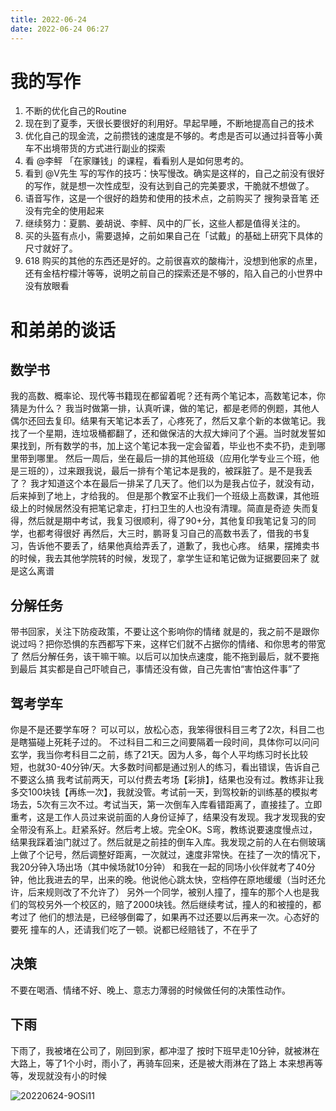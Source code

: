 ```yaml
---
title: 2022-06-24
date: 2022-06-24 06:27
---
```


# 我的写作
1. 不断的优化自己的Routine
2. 现在到了夏季，天很长要很好的利用好。早起早睡，不断地提高自己的技术
3. 优化自己的现金流，之前攒钱的速度是不够的。考虑是否可以通过抖音等小黄车不出境带货的方式进行副业的探索
4. 看 @李鲆 「在家赚钱」的课程，看看别人是如何思考的。
5. 看到 @V先生 写的写作的技巧：快写慢改。确实是这样的，自己之前没有很好的写作，就是想一次性成型，没有达到自己的完美要求，干脆就不想做了。
6. 语音写作，这是一个很好的趋势和使用的技术点，之前购买了 搜狗录音笔 还没有完全的使用起来
7. 继续努力：夏鹏、姜胡说、李鲆、风中的厂长，这些人都是值得关注的。
8. 买的头盔有点小，需要退掉，之前如果自己在「试戴」的基础上研究下具体的尺寸就好了。
9. 618 购买的其他的东西还是好的。之前很喜欢的酸梅汁，没想到他家的点里，还有金桔柠檬汁等等，说明之前自己的探索还是不够的，陷入自己的小世界中没有放眼看 


# 和弟弟的谈话

## 数学书
我的高数、概率论、现代等书籍现在都留着呢？还有两个笔记本，高数笔记本，你猜是为什么？
我当时做第一排，认真听课，做的笔记，都是老师的例题，其他人偶尔还回去复印。结果有天笔记本丢了，心疼死了，然后又拿个新的本做笔记。我找了一个星期，连垃圾桶都翻了，还和做保洁的大叔大婶问了个遍。当时就发誓如果找到，所有数学的书，加上这个笔记本我一定会留着，毕业也不卖不扔，走到哪里带到哪里。
然后一周后，坐在最后一排的其他班级（应用化学专业三个班，他是三班的），过来跟我说，最后一排有个笔记本是我的，被踩脏了。是不是我丢了？
我才知道这个本在最后一排呆了几天了。他们以为是我占位子，就没有动，后来掉到了地上，才给我的。
但是那个教室不止我们一个班级上高数课，其他班级上的时候居然没有把笔记拿走，打扫卫生的人也没有清理。简直是奇迹
失而复得，然后就是期中考试，我复习很顺利，得了90+分，其他复印我笔记复习的同学，也都考得很好
再然后，大三时，鹏哥复习自己的高数书丢了，借我的书复习，告诉他不要丢了，结果他真给弄丢了，道歉了，我也心疼。
结果，摆摊卖书的时候，我去其他学院转的时候，发现了，拿学生证和笔记做为证据要回来了
就是这么离谱


## 分解任务
带书回家，关注下防疫政策，不要让这个影响你的情绪
就是的，我之前不是跟你说过吗？把你恐惧的东西都写下来，这样它们就不占据你的情绪、和你思考的带宽了
然后分解任务，该干嘛干嘛。以后可以加快点速度，能不拖到最后，就不要拖到最后
其实都是自己吓唬自己，事情还没有做，自己先害怕“害怕这件事”了

## 驾考学车
你是不是还要学车呀？
可以可以，放松心态，我笨得很科目三考了2次，科目二也是瞎猫碰上死耗子过的。
不过科目二和三之间要隔着一段时间，具体你可以问问
玄学，我当你考科目二之前，练了21天。因为人多，每个人平均练习时长比较短，也就30-40分钟/天。大多数时间都是通过别人的练习，看出错误，告诉自己不要这么搞
我考试前两天，可以付费去考场【彩排】，结果也没有过。教练非让我多交100块钱【再练一次】，我就没管。考试前一天，到驾校新的训练基的模拟考场去，5次有三次不过。考试当天，第一次倒车入库看错距离了，直接挂了。立即重考，这是工作人员过来说前面的人身份证掉了，结果没有发现。我才发现我的安全带没有系上。赶紧系好。然后考上坡。完全OK。S弯，教练说要速度慢点过，结果我踩着油门就过了。然后就是之前挂的倒车入库。我发现之前的人在右侧玻璃上做了个记号，然后调整好距离，一次就过，速度非常快。在挂了一次的情况下，我20分钟入场出场（其中候场就10分钟）
和我在一起的同场小伙伴就考了40分钟，他比我进去的早，出来的晚。他说他心跳太快，空档停在原地缓缓（当时还允许，后来规则改了不允许了）
另外一个同学，被别人撞了，撞车的那个人也是我们的驾校另外一个校区的，赔了2000块钱。然后继续考试，撞人的和被撞的，都考过了
他们的想法是，已经够倒霉了，如果再不过还要以后再来一次。心态好的要死
撞车的人，还请我们吃了一顿。说都已经赔钱了，不在乎了

## 决策
不要在喝酒、情绪不好、晚上、意志力薄弱的时候做任何的决策性动作。

## 下雨
下雨了，我被堵在公司了，刚回到家，都冲湿了
按时下班早走10分钟，就被淋在大路上，等了1个小时，雨小了，再骑车回来，还是被大雨淋在了路上
本来想再等等，发现就没有小的时候

![20220624-9OSi11](http://images.iotop.work/uPic/20220624-9OSi11.jpg)